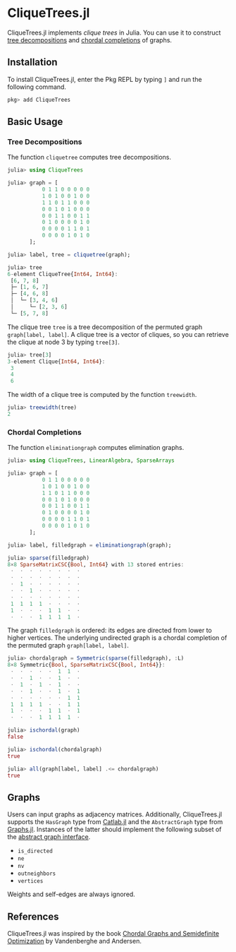 # CliqueTrees.jl

CliqueTrees.jl implements *clique trees* in Julia. You can use it to construct [tree decompositions](https://en.wikipedia.org/wiki/Tree_decomposition) and [chordal completions](https://en.wikipedia.org/wiki/Chordal_completion) of graphs.

## Installation

To install CliqueTrees.jl, enter the Pkg REPL by typing `]` and run the following command.

```julia
pkg> add CliqueTrees
```

## Basic Usage

### Tree Decompositions

The function `cliquetree` computes tree decompositions.

```julia
julia> using CliqueTrees

julia> graph = [
           0 1 1 0 0 0 0 0
           1 0 1 0 0 1 0 0
           1 1 0 1 1 0 0 0
           0 0 1 0 1 0 0 0
           0 0 1 1 0 0 1 1
           0 1 0 0 0 0 1 0
           0 0 0 0 1 1 0 1
           0 0 0 0 1 0 1 0
       ];

julia> label, tree = cliquetree(graph);

julia> tree
6-element CliqueTree{Int64, Int64}:
 [6, 7, 8]
 ├─ [1, 6, 7]
 ├─ [4, 6, 8]
 │  └─ [3, 4, 6]
 │     └─ [2, 3, 6]
 └─ [5, 7, 8]
```

The clique tree `tree` is a tree decomposition of the permuted graph `graph[label, label]`.
A clique tree is a vector of cliques, so you can retrieve the clique at node 3 by typing `tree[3]`.

```julia
julia> tree[3]
3-element Clique{Int64, Int64}:
 3
 4
 6
```

The width of a clique tree is computed by the function `treewidth`.

```julia
julia> treewidth(tree)
2
```

### Chordal Completions

The function `eliminationgraph` computes elimination graphs.

```julia
julia> using CliqueTrees, LinearAlgebra, SparseArrays

julia> graph = [
           0 1 1 0 0 0 0 0
           1 0 1 0 0 1 0 0
           1 1 0 1 1 0 0 0
           0 0 1 0 1 0 0 0
           0 0 1 1 0 0 1 1
           0 1 0 0 0 0 1 0
           0 0 0 0 1 1 0 1
           0 0 0 0 1 0 1 0
       ];

julia> label, filledgraph = eliminationgraph(graph);

julia> sparse(filledgraph)
8×8 SparseMatrixCSC{Bool, Int64} with 13 stored entries:
 ⋅  ⋅  ⋅  ⋅  ⋅  ⋅  ⋅  ⋅
 ⋅  ⋅  ⋅  ⋅  ⋅  ⋅  ⋅  ⋅
 ⋅  1  ⋅  ⋅  ⋅  ⋅  ⋅  ⋅
 ⋅  ⋅  1  ⋅  ⋅  ⋅  ⋅  ⋅
 ⋅  ⋅  ⋅  ⋅  ⋅  ⋅  ⋅  ⋅
 1  1  1  1  ⋅  ⋅  ⋅  ⋅
 1  ⋅  ⋅  ⋅  1  1  ⋅  ⋅
 ⋅  ⋅  ⋅  1  1  1  1  ⋅
```

The graph `filledgraph` is ordered: its edges are directed from lower to higher vertices. The underlying undirected graph is a chordal completion of the permuted graph `graph[label, label]`.

```julia
julia> chordalgraph = Symmetric(sparse(filledgraph), :L)
8×8 Symmetric{Bool, SparseMatrixCSC{Bool, Int64}}:
 ⋅  ⋅  ⋅  ⋅  ⋅  1  1  ⋅
 ⋅  ⋅  1  ⋅  ⋅  1  ⋅  ⋅
 ⋅  1  ⋅  1  ⋅  1  ⋅  ⋅
 ⋅  ⋅  1  ⋅  ⋅  1  ⋅  1
 ⋅  ⋅  ⋅  ⋅  ⋅  ⋅  1  1
 1  1  1  1  ⋅  ⋅  1  1
 1  ⋅  ⋅  ⋅  1  1  ⋅  1
 ⋅  ⋅  ⋅  1  1  1  1  ⋅

julia> ischordal(graph)
false

julia> ischordal(chordalgraph)
true

julia> all(graph[label, label] .<= chordalgraph)
true
```

## Graphs

Users can input graphs as adjacency matrices. Additionally, CliqueTrees.jl supports the `HasGraph` type from [Catlab.jl](https://github.com/AlgebraicJulia/Catlab.jl) and the `AbstractGraph` type from [Graphs.jl](https://github.com/JuliaGraphs/Graphs.jl). Instances of the latter should implement the following subset of the [abstract graph interface](https://juliagraphs.org/Graphs.jl/stable/core_functions/interface/).

  - `is_directed`
  - `ne`
  - `nv`
  - `outneighbors`
  - `vertices`

Weights and self-edges are always ignored.

## References

CliqueTrees.jl was inspired by the book [Chordal Graphs and Semidefinite Optimization](https://www.nowpublishers.com/article/Details/OPT-006) by Vandenberghe and Andersen.
